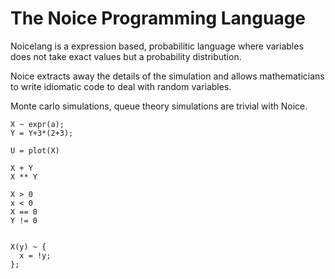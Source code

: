 # The Noice Programming Language

Noicelang is a expression based, probabilitic language where variables does not take exact values
but a probability distribution.

Noice extracts away the details of the simulation and allows mathematicians to write idiomatic code to deal with random variables.

Monte carlo simulations, queue theory simulations are trivial with Noice.


```
X ~ expr(a);
Y = Y+3*(2+3);

U = plot(X)

X + Y
X ** Y

X > 0
x < 0
X == 0
Y != 0


X(y) ~ {
  x = !y;
};


